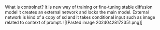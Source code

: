 What is controlnet?
It is new way of training or fine-tuning stable diffusion model it creates an external network and locks the main model. External network is kind of a copy of sd and it takes conditional input such as image related to context of prompt.
![[Pasted image 20240428172351.png]]